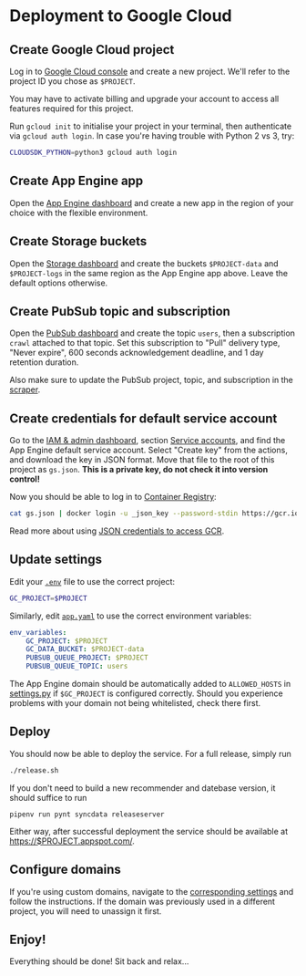# Deployment to Google Cloud

## Create Google Cloud project

Log in to [Google Cloud console](https://console.cloud.google.com) and create a
new project. We'll refer to the project ID you chose as `$PROJECT`.

You may have to activate billing and upgrade your account to access all features
required for this project.

Run `gcloud init` to initialise your project in your terminal, then authenticate
via `gcloud auth login`. In case you're having trouble with Python 2 vs 3, try:

```bash
CLOUDSDK_PYTHON=python3 gcloud auth login
```

## Create App Engine app

Open the [App Engine dashboard](https://console.cloud.google.com/appengine) and
create a new app in the region of your choice with the flexible environment.

## Create Storage buckets

Open the [Storage dashboard](https://console.cloud.google.com/storage) and
create the buckets `$PROJECT-data` and `$PROJECT-logs` in the same region as the
App Engine app above. Leave the default options otherwise.

## Create PubSub topic and subscription

Open the [PubSub dashboard](https://console.cloud.google.com/cloudpubsub) and
create the topic `users`, then a subscription `crawl` attached to that topic.
Set this subscription to "Pull" delivery type, "Never expire", 600 seconds
acknowledgement deadline, and 1 day retention duration.

Also make sure to update the PubSub project, topic, and subscription in the
[scraper](https://gitlab.com/recommend.games/board-game-scraper/blob/master/.env.example).

## Create credentials for default service account

Go to the [IAM & admin dashboard](https://console.cloud.google.com/iam-admin),
section [Service accounts](https://console.cloud.google.com/iam-admin/serviceaccounts),
and find the App Engine default service account. Select "Create key" from the
actions, and download the key in JSON format. Move that file to the root of this
project as `gs.json`. **This is a private key, do not check it into version
control!**

Now you should be able to log in to [Container Registry](https://console.cloud.google.com/gcr):

```bash
cat gs.json | docker login -u _json_key --password-stdin https://gcr.io
```

Read more about using [JSON credentials to access GCR](https://cloud.google.com/container-registry/docs/advanced-authentication#json_key_file).

## Update settings

Edit your [`.env`](.env.example) file to use the correct project:

```bash
GC_PROJECT=$PROJECT
```

Similarly, edit [`app.yaml`](app.yaml) to use the correct environment variables:

```yaml
env_variables:
    GC_PROJECT: $PROJECT
    GC_DATA_BUCKET: $PROJECT-data
    PUBSUB_QUEUE_PROJECT: $PROJECT
    PUBSUB_QUEUE_TOPIC: users
```

The App Engine domain should be automatically added to `ALLOWED_HOSTS` in
[settings.py](rg/settings.py) if `$GC_PROJECT` is configured correctly.
Should you experience problems with your domain not being whitelisted, check
there first.

## Deploy

You should now be able to deploy the service. For a full release, simply run

```bash
./release.sh
```

If you don't need to build a new recommender and datebase version, it should
suffice to run

```
pipenv run pynt syncdata releaseserver
```

Either way, after successful deployment the service should be available at
[https://$PROJECT.appspot.com/](https://this-could-be-your-project.appspot.com/).

## Configure domains

If you're using custom domains, navigate to the
[corresponding settings](https://console.cloud.google.com/appengine/settings/domains)
and follow the instructions. If the domain was previously used in a different
project, you will need to unassign it first.

## Enjoy!

Everything should be done! Sit back and relax...
